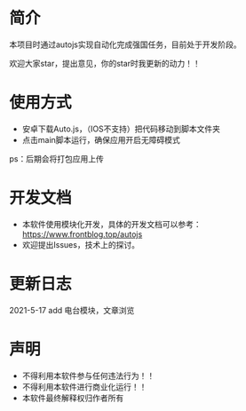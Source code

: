 

# 简介

本项目时通过autojs实现自动化完成强国任务，目前处于开发阶段。

欢迎大家star，提出意见，你的star时我更新的动力！！

# 使用方式

- 安卓下载Auto.js，（IOS不支持）把代码移动到脚本文件夹
- 点击main脚本运行，确保应用开启无障碍模式

ps：后期会将打包应用上传

# 开发文档

- 本软件使用模块化开发，具体的开发文档可以参考：https://www.frontblog.top/autojs
- 欢迎提出Issues，技术上的探讨。

# 更新日志

2021-5-17   add    电台模块，文章浏览

# 声明

- 不得利用本软件参与任何违法行为！！
- 不得利用本软件进行商业化运行！！
- 本软件最终解释权归作者所有